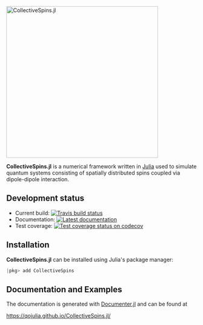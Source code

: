 <img src="https://qojulia.github.io/CollectiveSpins.jl/assets/logo.png" alt="CollectiveSpins.jl" width="400">

**CollectiveSpins.jl** is a numerical framework written in [Julia](http://julialang.org/) used to simulate quantum systems consisting of spatially distributed spins coupled via dipole-dipole interaction.


## Development status

  * Current build: [![Travis build status][travis-img]][travis-url]
  * Documentation: [![Latest documentation][docs-img]][docs-url]
  * Test coverage: [![Test coverage status on codecov][codecov-img]][codecov-url]


## Installation

**CollectiveSpins.jl** can be installed using Julia's package manager:

```julia
|pkg> add CollectiveSpins
```

## Documentation and Examples

The documentation is generated with [Documenter.jl][documenter] and can be found at

https://qojulia.github.io/CollectiveSpins.jl/


[Julia]: http://julialang.org
[qojulia]: https://github.com/qojulia
[documenter]: https://github.com/JuliaDocs/Documenter.jl

[travis-url]: https://travis-ci.org/qojulia/CollectiveSpins.jl
[travis-img]: https://api.travis-ci.org/qojulia/CollectiveSpins.jl.png?branch=master

[appveyor-url]: https://ci.appveyor.com/project/qojulia/collectivespins-jl/branch/master
[appveyor-img]: https://ci.appveyor.com/api/projects/status/t83f2bqfpumn6d96/branch/master?svg=true

[coveralls-url]: https://coveralls.io/github/qojulia/CollectiveSpins.jl?branch=master
[coveralls-img]: https://coveralls.io/repos/github/qojulia/CollectiveSpins.jl/badge.svg?branch=master

[codecov-url]: https://codecov.io/gh/qojulia/CollectiveSpins.jl
[codecov-img]: https://codecov.io/gh/qojulia/CollectiveSpins.jl/branch/master/graph/badge.svg

[docs-url]: https://qojulia.github.io/CollectiveSpins.jl/dev
[docs-img]: https://img.shields.io/badge/docs-dev-blue.svg
